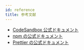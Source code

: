 ```yaml
---
id: reference
title: 参考文献
---
```


- [CodeSandbox 公式ドキュメント](https://codesandbox.io/docs)
- [npm の公式ドキュメント](https://docs.npmjs.com/)
- [Prettier の公式ドキュメント](https://prettier.io/docs/en/index.html)
